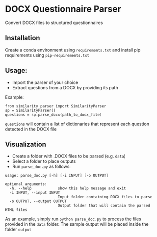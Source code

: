 # DOCX Questionnaire Parser
Convert DOCX files to structured questionnaires

## Installation

Create a conda environment using `requirements.txt` and install
pip requirements using `pip-requirements.txt`

## Usage:

- Import the parser of your choice
- Extract questions from a DOCX by providing its path

Example:

```
from similarity_parser import SimilarityParser
sp = SimilarityParser()
questions = sp.parse_docx(path_to_docx_file)
```

`questions` will contain a list of dictionaries that represent each question
detected in the DOCX file


## Visualization

- Create a folder with .DOCX files to be parsed (e.g. `data`)
- Select a folder to place outputs
- Run `parse_doc.py` as follows:

```
usage: parse_doc.py [-h] [-i INPUT] [-o OUTPUT]

optional arguments:
  -h, --help            show this help message and exit
  -i INPUT, --input INPUT
                        Input folder containing DOCX files to parse
  -o OUTPUT, --output OUTPUT
                        Output folder that will contain the parsed HTML files
```

As an example, simply run `python parse_doc.py` to process the files provided in the
`data` folder. The sample output will be placed inside the folder `output`
